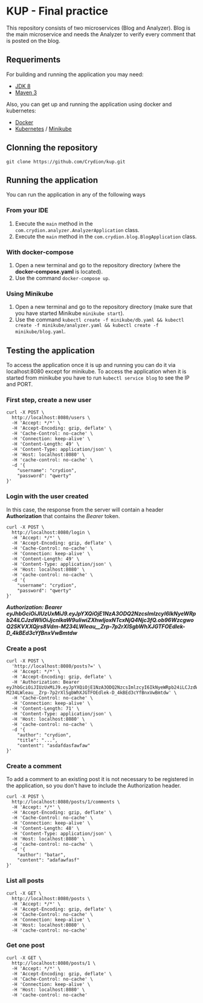 # KUP - Final practice
This repository consists of two microservices (Blog and Analyzer). Blog is the main microservice and needs the Analyzer to verify every comment that is posted on the blog.

## Requeriments
For building and running the application you may need:
- [JDK 8](http://www.oracle.com/technetwork/java/javase/downloads/jdk8-downloads-2133151.html)
- [Maven 3](https://maven.apache.org)

Also, you can get up and running the application using docker and kubernetes:

- [Docker](https://docs.docker.com/install/)
- [Kubernetes](https://kubernetes.io/es/docs/tasks/tools/install-kubectl/) / [Minikube](https://kubernetes.io/es/docs/tasks/tools/install-minikube/)

## Clonning the repository

```
git clone https://github.com/Crydion/kup.git
```

## Running the application

You can run the application in any of the following ways

### From your IDE

1. Execute the `main` method in the `com.crydion.analyzer.AnalyzerApplication` class.
2. Execute the `main` method in the `com.crydion.blog.BlogApplication` class.

### With docker-compose

1. Open a new terminal and go to the repository directory (where the **docker-compose.yaml** is located).
2. Use the command `docker-compose up`.

### Using Minikube

1. Open a new terminal and go to the repository directory (make sure that you have started Minikube `minikube start`).
2. Use the command ``kubectl create -f minikube/db.yaml && kubectl create -f minikube/analyzer.yaml && kubectl create -f minikube/blog.yaml``.

## Testing the application

To access the application once it is up and running you can do it via localhost:8080 except for minikube. To access the application when it is started from minikube you have to run `kubectl service blog` to see the IP and PORT.

### First step, create a new user
```
curl -X POST \
  http://localhost:8080/users \
  -H 'Accept: */*' \
  -H 'Accept-Encoding: gzip, deflate' \
  -H 'Cache-Control: no-cache' \
  -H 'Connection: keep-alive' \
  -H 'Content-Length: 49' \
  -H 'Content-Type: application/json' \
  -H 'Host: localhost:8080' \
  -H 'cache-control: no-cache' \
  -d '{
    "username": "crydion",
    "password": "qwerty"
}'
```

### Login with the user created
In this case, the response from the server will contain a  header **Authorization** that contains the *Bearer* token.
```
curl -X POST \
  http://localhost:8080/login \
  -H 'Accept: */*' \
  -H 'Accept-Encoding: gzip, deflate' \
  -H 'Cache-Control: no-cache' \
  -H 'Connection: keep-alive' \
  -H 'Content-Length: 49' \
  -H 'Content-Type: application/json' \
  -H 'Host: localhost:8080' \
  -H 'cache-control: no-cache' \
  -d '{
    "username": "crydion",
    "password": "qwerty"
}'
```
***Authorization: Bearer  eyJhbGciOiJIUzUxMiJ9.eyJpYXQiOjE1NzA3ODQ2NzcsImlzcyI6IkNyeWRpb24iLCJzdWIiOiJjcnlkaW9uIiwiZXhwIjoxNTcxNjQ4Njc3fQ.ob96WzcgwoQ2SKVXXQjrs8Vdm-M234LWleau__Zrp-7p2rXlSgbWhXJGTFOEdlek-D_4kBEd3cYfBnxVwBmtdw***

### Create a post
```
curl -X POST \
  'http://localhost:8080/posts?=' \
  -H 'Accept: */*' \
  -H 'Accept-Encoding: gzip, deflate' \
  -H 'Authorization: Bearer  eyJhbGciOiJIUzUxMiJ9.eyJpYXQiOjE1NzA3ODQ2NzcsImlzcyI6IkNyeWRpb24iLCJzdWIiOiJjcnlkaW9uIiwiZXhwIjoxNTcxNjQ4Njc3fQ.ob96WzcgwoQ2SKVXXQjrs8Vdm-M234LWleau__Zrp-7p2rXlSgbWhXJGTFOEdlek-D_4kBEd3cYfBnxVwBmtdw' \
  -H 'Cache-Control: no-cache' \
  -H 'Connection: keep-alive' \
  -H 'Content-Length: 71' \
  -H 'Content-Type: application/json' \
  -H 'Host: localhost:8080' \
  -H 'cache-control: no-cache' \
  -d '{
    "author": "crydion",
    "title": "...",
    "content": "asdafdasfawfaw"
}'
```

### Create a comment
To add a comment to an existing post it is not necessary to be registered in the application, so you don't have to include the Authorization header.
```
curl -X POST \
  http://localhost:8080/posts/1/comments \
  -H 'Accept: */*' \
  -H 'Accept-Encoding: gzip, deflate' \
  -H 'Cache-Control: no-cache' \
  -H 'Connection: keep-alive' \
  -H 'Content-Length: 48' \
  -H 'Content-Type: application/json' \
  -H 'Host: localhost:8080' \
  -H 'cache-control: no-cache' \
  -d '{
    "author": "batar",
    "content": "adafawfasf"
}'
```

### List all posts
```
curl -X GET \
  http://localhost:8080/posts \
  -H 'Accept: */*' \
  -H 'Accept-Encoding: gzip, deflate' \
  -H 'Cache-Control: no-cache' \
  -H 'Connection: keep-alive' \
  -H 'Host: localhost:8080' \
  -H 'cache-control: no-cache'
```

### Get one post
```
curl -X GET \
  http://localhost:8080/posts/1 \
  -H 'Accept: */*' \
  -H 'Accept-Encoding: gzip, deflate' \
  -H 'Cache-Control: no-cache' \
  -H 'Connection: keep-alive' \
  -H 'Host: localhost:8080' \
  -H 'cache-control: no-cache'
```

